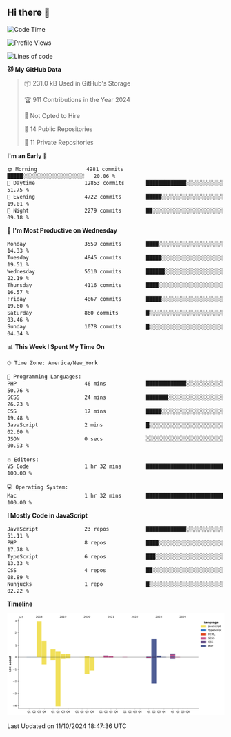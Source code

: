 ## Hi there 👋

<!--START_SECTION:waka-->
![Code Time](http://img.shields.io/badge/Code%20Time-300%20hrs%2054%20mins-blue)

![Profile Views](http://img.shields.io/badge/Profile%20Views-0-blue)

![Lines of code](https://img.shields.io/badge/From%20Hello%20World%20I%27ve%20Written-82.0%20million%20lines%20of%20code-blue)

**🐱 My GitHub Data** 

> 📦 231.0 kB Used in GitHub's Storage 
 > 
> 🏆 911 Contributions in the Year 2024
 > 
> 🚫 Not Opted to Hire
 > 
> 📜 14 Public Repositories 
 > 
> 🔑 11 Private Repositories 
 > 
**I'm an Early 🐤** 

```text
🌞 Morning                4981 commits        █████░░░░░░░░░░░░░░░░░░░░   20.06 % 
🌆 Daytime                12853 commits       █████████████░░░░░░░░░░░░   51.75 % 
🌃 Evening                4722 commits        █████░░░░░░░░░░░░░░░░░░░░   19.01 % 
🌙 Night                  2279 commits        ██░░░░░░░░░░░░░░░░░░░░░░░   09.18 % 
```
📅 **I'm Most Productive on Wednesday** 

```text
Monday                   3559 commits        ████░░░░░░░░░░░░░░░░░░░░░   14.33 % 
Tuesday                  4845 commits        █████░░░░░░░░░░░░░░░░░░░░   19.51 % 
Wednesday                5510 commits        ██████░░░░░░░░░░░░░░░░░░░   22.19 % 
Thursday                 4116 commits        ████░░░░░░░░░░░░░░░░░░░░░   16.57 % 
Friday                   4867 commits        █████░░░░░░░░░░░░░░░░░░░░   19.60 % 
Saturday                 860 commits         █░░░░░░░░░░░░░░░░░░░░░░░░   03.46 % 
Sunday                   1078 commits        █░░░░░░░░░░░░░░░░░░░░░░░░   04.34 % 
```


📊 **This Week I Spent My Time On** 

```text
🕑︎ Time Zone: America/New_York

💬 Programming Languages: 
PHP                      46 mins             █████████████░░░░░░░░░░░░   50.76 % 
SCSS                     24 mins             ███████░░░░░░░░░░░░░░░░░░   26.23 % 
CSS                      17 mins             █████░░░░░░░░░░░░░░░░░░░░   19.48 % 
JavaScript               2 mins              █░░░░░░░░░░░░░░░░░░░░░░░░   02.60 % 
JSON                     0 secs              ░░░░░░░░░░░░░░░░░░░░░░░░░   00.93 % 

🔥 Editors: 
VS Code                  1 hr 32 mins        █████████████████████████   100.00 % 

💻 Operating System: 
Mac                      1 hr 32 mins        █████████████████████████   100.00 % 
```

**I Mostly Code in JavaScript** 

```text
JavaScript               23 repos            █████████████░░░░░░░░░░░░   51.11 % 
PHP                      8 repos             ████░░░░░░░░░░░░░░░░░░░░░   17.78 % 
TypeScript               6 repos             ███░░░░░░░░░░░░░░░░░░░░░░   13.33 % 
CSS                      4 repos             ██░░░░░░░░░░░░░░░░░░░░░░░   08.89 % 
Nunjucks                 1 repo              █░░░░░░░░░░░░░░░░░░░░░░░░   02.22 % 
```



**Timeline**

![Lines of Code chart](https://raw.githubusercontent.com/wilbertcaba/wilbertcaba/main/assets/bar_graph.png)


 Last Updated on 11/10/2024 18:47:36 UTC
<!--END_SECTION:waka-->

<!--
**wilbertcaba/wilbertcaba** is a ✨ _special_ ✨ repository because its `README.md` (this file) appears on your GitHub profile.

Here are some ideas to get you started:

- 🔭 I’m currently working on ...
- 🌱 I’m currently learning ...
- 👯 I’m looking to collaborate on ...
- 🤔 I’m looking for help with ...
- 💬 Ask me about ...
- 📫 How to reach me: ...
- 😄 Pronouns: ...
- ⚡ Fun fact: ...
-->
